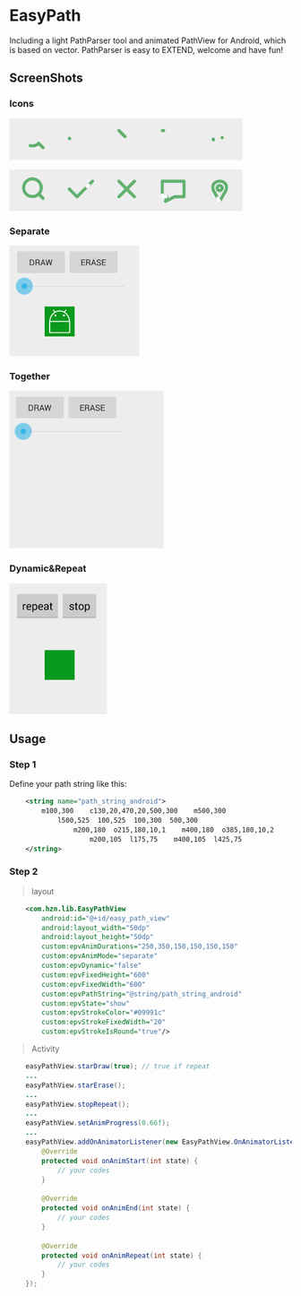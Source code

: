 # EasyPath
Including a light PathParser tool and animated PathView for Android, which is based on vector. PathParser is easy to EXTEND, welcome and have fun!

## ScreenShots
### Icons
![icon1](https://github.com/huzenan/EasyPath/blob/master/screenshots/icons1.gif)

![icon2](https://github.com/huzenan/EasyPath/blob/master/screenshots/icons2.gif)
### Separate
![EasyPathSeparate](https://github.com/huzenan/EasyPath/blob/master/screenshots/easy_path_separate.gif)
### Together
![EasyPathTogether](https://github.com/huzenan/EasyPath/blob/master/screenshots/easy_path_together.gif)
### Dynamic&Repeat
![EasyPathRepeat](https://github.com/huzenan/EasyPath/blob/master/screenshots/easy_path_repeat.gif)

## Usage
### Step 1
Define your path string like this:
```xml
    <string name="path_string_android">
        m100,300    c130,20,470,20,500,300    m500,300
            l500,525  100,525  100,300  500,300
                m200,180  o215,180,10,1    m400,180  o385,180,10,2
                    m200,105  l175,75    m400,105  l425,75
    </string>
```
### Step 2
> layout

```xml
    <com.hzn.lib.EasyPathView
        android:id="@+id/easy_path_view"
        android:layout_width="50dp"
        android:layout_height="50dp"
        custom:epvAnimDurations="250,350,150,150,150,150"
        custom:epvAnimMode="separate"
        custom:epvDynamic="false"
        custom:epvFixedHeight="600"
        custom:epvFixedWidth="600"
        custom:epvPathString="@string/path_string_android"
        custom:epvState="show"
        custom:epvStrokeColor="#09991c"
        custom:epvStrokeFixedWidth="20"
        custom:epvStrokeIsRound="true"/>
```
> Activity

```java
    easyPathView.starDraw(true); // true if repeat
    ...
    easyPathView.starErase();
    ...
    easyPathView.stopRepeat();
    ...
    easyPathView.setAnimProgress(0.66f);
    ...
    easyPathView.addOnAnimatorListener(new EasyPathView.OnAnimatorListener() {
        @Override
        protected void onAnimStart(int state) {
            // your codes
        }
        
        @Override
        protected void onAnimEnd(int state) {
            // your codes
        }
        
        @Override
        protected void onAnimRepeat(int state) {
            // your codes
        }
    });
```
